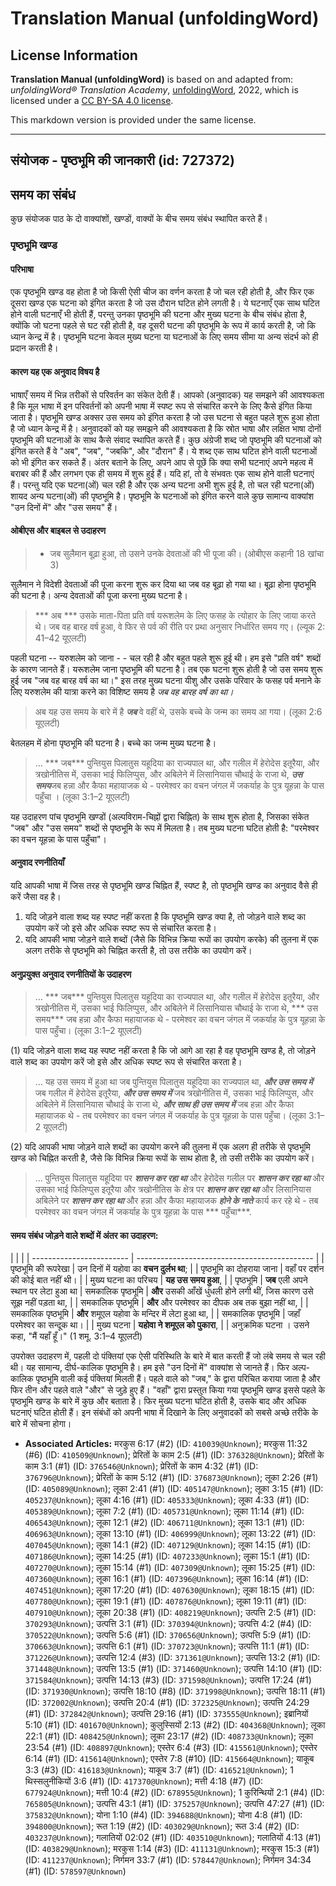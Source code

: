 # Translation Manual (unfoldingWord)

## License Information

**Translation Manual (unfoldingWord)** is based on and adapted from: _unfoldingWord® Translation Academy_, [unfoldingWord](https://unfoldingword.org/utw), 2022, which is licensed under a [CC BY-SA 4.0 license](https://creativecommons.org/licenses/by-sa/4.0/legalcode.en).

This markdown version is provided under the same license.



--------------------------------

## संयोजक - पृष्ठभूमि की जानकारी (id: 727372)

समय का संबंध
------------

कुछ संयोजक पाठ के दो वाक्यांशों, खण्डों, वाक्यों के बीच समय संबंध स्थापित करते हैं।

### पृष्ठभूमि खण्ड

#### परिभाषा

एक पृष्ठभूमि खण्ड वह होता है जो किसी ऐसी चीज का वर्णन करता है जो चल रही होती है, और फिर एक दूसरा खण्ड एक घटना को इंगित करता है जो उस दौरान घटित होने लगती है। ये घटनाएँ एक साथ घटित होने वाली घटनाएँ भी होती हैं, परन्तु उनका पृष्ठभूमि की घटना और मुख्य घटना के बीच संबंध होता है, क्योंकि जो घटना पहले से घट रही होती है, वह दूसरी घटना की पृष्ठभूमि के रूप में कार्य करती है, जो कि ध्यान केन्द्र में है। पृष्ठभूमि घटना केवल मुख्य घटना या घटनाओं के लिए समय सीमा या अन्य संदर्भ को ही प्रदान करती है।

#### कारण यह एक अनुवाद विषय है

भाषाएँ समय में भिन्न तरीकों से परिवर्तन का संकेत देती हैं। आपको (अनुवादक) यह समझने की आवश्यकता है कि मूल भाषा में इन परिवर्तनों को अपनी भाषा में स्पष्ट रूप से संचारित करने के लिए कैसे इंगित किया जाता है। पृष्ठभूमि खण्ड अक्सर उस समय को इंगित करता है जो उस घटना से बहुत पहले शुरू हुआ होता है जो ध्यान केन्द्र में है। अनुवादकों को यह समझने की आवश्यकता है कि स्रोत भाषा और लक्षित भाषा दोनों पृष्ठभूमि की घटनाओं के साथ कैसे संवाद स्थापित करते हैं। कुछ अंग्रेजी शब्द जो पृष्ठभूमि की घटनाओं को इंगित करते हैं वे "अब", "जब", "जबकि", और "दौरान" हैं। ये शब्द एक साथ घटित होने वाली घटनाओं को भी इंगित कर सकते हैं। अंतर बताने के लिए, अपने आप से पूछें कि क्या सभी घटनाएं अपने महत्व में बराबर की हैं और लगभग एक ही समय में शुरू हुई हैं। यदि हां, तो वे संभवतः एक साथ होने वाली घटनाएं हैं। परन्तु यदि एक घटना(ओं) चल रही है और एक अन्य घटना अभी शुरू हुई है, तो चल रही घटना(ओं) शायद अन्य घटना(ओं) की पृष्ठभूमि है। पृष्ठभूमि के घटनाओं को इंगित करने वाले कुछ सामान्य वाक्यांश "उन दिनों में" और "उस समय" हैं।

#### ओबीएस और बाइबल से उदाहरण

> * जब सुलैमान बूढ़ा हुआ, तो उसने उनके देवताओं की भी पूजा की। (ओबीएस कहानी 18 खांचा 3\)

सुलैमान ने विदेशी देवताओं की पूजा करना शुरू कर दिया था जब वह बूढ़ा हो गया था। बूढ़ा होना पृष्ठभूमि की घटना है। अन्य देवताओं की पूजा करना मुख्य घटना है।

> \*\*\* अब \*\*\* उसके माता\-पिता प्रति वर्ष यरूशलेम के लिए फसह के त्योहार के लिए जाया करते थे। जब वह बारह वर्ष हुआ, वे फिर से पर्व की रीति पर प्रथा अनुसार निर्धारित समय गए। (ल्यूक 2: 41–42 यूएलटी)

पहली घटना \-\- यरुशलेम को जाना \- \- चल रही है और बहुत पहले शुरू हुई थी। हम इसे "प्रति वर्ष" शब्दों के कारण जानते हैं। यरूशलेम जाना पृष्ठभूमि की घटना है। तब एक घटना शुरू होती है जो उस समय शुरू हुई जब "जब वह बारह वर्ष का था।" इस तरह मुख्य घटना यीशु और उसके परिवार के फसह पर्व मनाने के लिए यरुशलेम की यात्रा करने का विशिष्ट समय है *जब वह बारह वर्ष का था।*

> अब यह उस समय के बारे में है ***जब*** वे वहीं थे, उसके बच्चे के जन्म का समय आ गया। (लूका 2:6 यूएलटी)

बेतलहम में होना पृष्ठभूमि की घटना है। बच्चे का जन्म मुख्य घटना है।

> … \*\*\* जब\*\*\* पुन्तियुस पिलातुस यहूदिया का राज्यपाल था, और गलील में हेरोदेस इतूरैया, और त्रखोनीतिस में, उसका भाई फिलिप्पुस, और अबिलेने में लिसानियास चौथाई के राजा थे, ***उस समय***जब हन्ना और कैफा महायाजक थे \- परमेश्वर का वचन जंगल में जकर्याह के पुत्र यूहन्ना के पास पहुँचा । (लूका 3:1–2 यूएलटी)

यह उदाहरण पांच पृष्ठभूमि खण्डों (अल्पविराम\-चिह्नों द्वारा चिह्नित) के साथ शुरू होता है, जिसका संकेत "जब" और "उस समय" शब्दों से पृष्ठभूमि के रूप में मिलता है। तब मुख्य घटना घटित होती है: "परमेश्वर का वचन यूहन्ना के पास पहुँचा"।

#### अनुवाद रणनीतियाँ

यदि आपकी भाषा में जिस तरह से पृष्ठभूमि खण्ड चिह्नित हैं, स्पष्ट है, तो पृष्ठभूमि खण्ड का अनुवाद वैसे ही करें जैसा वह है।

1. यदि जोड़ने वाला शब्द यह स्पष्ट नहीं करता है कि पृष्ठभूमि खण्ड क्या है, तो जोड़ने वाले शब्द का उपयोग करें जो इसे और अधिक स्पष्ट रूप से संचारित करता है।
2. यदि आपकी भाषा जोड़ने वाले शब्दों (जैसे कि विभिन्न क्रिया रूपों का उपयोग करके) की तुलना में एक अलग तरीके से पृष्ठभूमि को चिह्नित करती है, तो उस तरीके का उपयोग करें।

#### अनुप्रयुक्‍त अनुवाद रणनीतियों के उदाहरण

> … \*\*\* जब\*\*\* पुन्तियुस पिलातुस यहूदिया का राज्यपाल था, और गलील में हेरोदेस इतूरैया, और त्रखोनीतिस में, उसका भाई फिलिप्पुस, और अबिलेने में लिसानियास चौथाई के राजा थे, \*\*\* उस समय\*\*\* जब हन्ना और कैफा महायाजक थे \- परमेश्वर का वचन जंगल में जकर्याह के पुत्र यूहन्ना के पास पहुँचा। (लूका 3:1–2 यूएलटी)

(1\) यदि जोड़ने वाला शब्द यह स्पष्ट नहीं करता है कि जो आगे आ रहा है वह पृष्ठभूमि खण्ड है, तो जोड़ने वाले शब्द का उपयोग करें जो इसे और अधिक स्पष्ट रूप से संचारित करता है।

> … यह उस समय में हुआ था जब पुन्तियुस पिलातुस यहूदिया का राज्यपाल था, ***और उस समय में*** जब गलील में हेरोदेस इतूरैया, ***और उस समय में*** जब त्रखोनीतिस में, उसका भाई फिलिप्पुस, और अबिलेने में लिसानियास चौथाई के राजा थे, ***और साथ ही उस समय में*** जब हन्ना और कैफा महायाजक थे \- तब परमेश्वर का वचन जंगल में जकर्याह के पुत्र यूहन्ना के पास पहुँचा। (लूका 3:1–2 यूएलटी)

(2\) यदि आपकी भाषा जोड़ने वाले शब्दों का उपयोग करने की तुलना में एक अलग ही तरीके से पृष्ठभूमि खण्ड को चिह्नित करती है, जैसे कि विभिन्न क्रिया रूपों के साथ होता है, तो उसी तरीके का उपयोग करें।

> … पुन्तियुस पिलातुस यहूदिया पर ***शासन कर रहा था*** और हेरोदेस गलील पर ***शासन कर रहा था*** और उसका भाई फिलिप्पुस इतूरैया और त्रखोनीतिस के क्षेत्र पर ***शासन कर रहा था*** और लिसानियास अबिलेने पर ***शासन कर रहा था*** और हन्ना और कैफा महायाजक ***होने के नाते*** कार्य कर रहे थे \- तब परमेश्वर का वचन जंगल में जकर्याह के पुत्र यूहन्ना के पास \*\*\* पहुँचा\*\*\*.

#### समय संबंध जोड़ने वाले शब्दों में अंतर का उदाहरण:

\| \| \| \| \-\-\-\-\-\-\-\-\-\-\-\-\-\-\-\-\-\-\-\-\-\-\-\- \| \-\-\-\-\-\-\-\-\-\-\-\-\-\-\-\-\-\-\-\-\-\-\-\-\-\-\-\-\-\-\-\-\-\-\-\-\-\-\-\-\-\-\-\- \| \| पृष्ठभूमि की रूपरेखा \| उन दिनों में यहोवा का **वचन दुर्लभ था**; \| \| पृष्ठभूमि का दोहराया जाना \| वहाँ पर दर्शन की कोई बात नहीं थी। \| \| मुख्य घटना का परिचय \| **यह उस समय हुआ**, \| \| पृष्ठभूमि \| **जब** एली अपने स्थान पर लेटा हुआ था \| समकालिक पृष्ठभूमि \| **और** उसकी आँखें धुंधली होने लगी थीं, जिस कारण उसे सूझ नहीं पड़ता था, \| \| समकालिक पृष्ठभूमि \| **और** और परमेश्वर का दीपक अब तक बुझा नहीं था, \| \| समकालिक पृष्ठभूमि \| **और** शमूएल यहोवा के मन्दिर में लेटा हुआ था, \| \| समकालिक पृष्ठभूमि \| जहाँ परमेश्वर का सन्दूक था। \| \| मुख्य घटना \| **यहोवा ने शमूएल को पुकारा**, \| \| अनुक्रमिक घटना । उसने कहा, "मैं यहाँ हूँ।" (1 शमू. 3:1–4 यूएलटी)

उपरोक्त उदाहरण में, पहली दो पंक्तियां एक ऐसी परिस्थिति के बारे में बात करती हैं जो लंबे समय से चल रही थी। यह सामान्य, दीर्घ\-कालिक पृष्ठभूमि है। हम इसे "उन दिनों में" वाक्यांश से जानते हैं। फिर अल्प\-कालिक पृष्ठभूमि वाली कई पंक्तियां मिलती हैं। पहले वाले को "जब," के द्वारा परिचित कराया जाता है और फिर तीन और पहले वाले "और" से जुड़े हुए हैं। "वहाँ" द्वारा प्रस्तुत किया गया पृष्ठभूमि खण्ड इससे पहले के पृष्ठभूमि खण्ड के बारे में कुछ और बताता है। फिर मुख्य घटना घटित होती है, उसके बाद और अधिक घटनाएं घटित होती हैं। इन संबंधों को अपनी भाषा में दिखाने के लिए अनुवादकों को सबसे अच्छे तरीके के बारे में सोचना होगा।

* **Associated Articles:** मरकुस 6:17 (#2) (ID: `410039@Unknown`); मरकुस 11:32 (#6) (ID: `410509@Unknown`); प्रेरितों के काम 2:5 (#1) (ID: `376328@Unknown`); प्रेरितों के काम 3:1 (#1) (ID: `376546@Unknown`); प्रेरितों के काम 4:32 (#1) (ID: `376796@Unknown`); प्रेरितों के काम 5:12 (#1) (ID: `376873@Unknown`); लूका 2:26 (#1) (ID: `405089@Unknown`); लूका 2:41 (#1) (ID: `405147@Unknown`); लूका 3:15 (#1) (ID: `405237@Unknown`); लूका 4:16 (#1) (ID: `405333@Unknown`); लूका 4:33 (#1) (ID: `405389@Unknown`); लूका 7:2 (#1) (ID: `405731@Unknown`); लूका 11:14 (#1) (ID: `406543@Unknown`); लूका 12:1 (#2) (ID: `406711@Unknown`); लूका 13:1 (#1) (ID: `406963@Unknown`); लूका 13:10 (#1) (ID: `406999@Unknown`); लूका 13:22 (#1) (ID: `407045@Unknown`); लूका 14:1 (#2) (ID: `407129@Unknown`); लूका 14:15 (#1) (ID: `407186@Unknown`); लूका 14:25 (#1) (ID: `407233@Unknown`); लूका 15:1 (#1) (ID: `407270@Unknown`); लूका 15:14 (#1) (ID: `407309@Unknown`); लूका 15:25 (#1) (ID: `407360@Unknown`); लूका 16:1 (#1) (ID: `407396@Unknown`); लूका 16:14 (#1) (ID: `407451@Unknown`); लूका 17:20 (#1) (ID: `407630@Unknown`); लूका 18:15 (#1) (ID: `407780@Unknown`); लूका 19:1 (#1) (ID: `407876@Unknown`); लूका 19:11 (#1) (ID: `407910@Unknown`); लूका 20:38 (#1) (ID: `408219@Unknown`); उत्पत्ति 2:5 (#1) (ID: `370293@Unknown`); उत्पत्ति 3:1 (#1) (ID: `370394@Unknown`); उत्पत्ति 4:2 (#4) (ID: `370522@Unknown`); उत्पत्ति 5:6 (#1) (ID: `370656@Unknown`); उत्पत्ति 5:9 (#1) (ID: `370663@Unknown`); उत्पत्ति 6:1 (#1) (ID: `370723@Unknown`); उत्पत्ति 11:1 (#1) (ID: `371226@Unknown`); उत्पत्ति 12:4 (#3) (ID: `371361@Unknown`); उत्पत्ति 13:2 (#1) (ID: `371448@Unknown`); उत्पत्ति 13:5 (#1) (ID: `371460@Unknown`); उत्पत्ति 14:10 (#1) (ID: `371584@Unknown`); उत्पत्ति 14:13 (#3) (ID: `371598@Unknown`); उत्पत्ति 17:24 (#1) (ID: `371930@Unknown`); उत्पत्ति 18:10 (#8) (ID: `371998@Unknown`); उत्पत्ति 18:11 (#1) (ID: `372002@Unknown`); उत्पत्ति 20:4 (#1) (ID: `372325@Unknown`); उत्पत्ति 24:29 (#1) (ID: `372842@Unknown`); उत्पत्ति 29:16 (#1) (ID: `373555@Unknown`); इब्रानियों 5:10 (#1) (ID: `401670@Unknown`); कुलुस्सियों 2:13 (#2) (ID: `404368@Unknown`); लूका 22:1 (#1) (ID: `408425@Unknown`); लूका 23:17 (#2) (ID: `408733@Unknown`); लूका 23:54 (#1) (ID: `408897@Unknown`); एस्तेर 6:4 (#3) (ID: `415561@Unknown`); एस्तेर 6:14 (#1) (ID: `415614@Unknown`); एस्तेर 7:8 (#10) (ID: `415664@Unknown`); याकूब 3:3 (#3) (ID: `416183@Unknown`); याकूब 3:7 (#1) (ID: `416521@Unknown`); 1 थिस्सलुनीकियों 3:6 (#1) (ID: `417370@Unknown`); मत्ती 4:18 (#7) (ID: `677924@Unknown`); मत्ती 10:4 (#2) (ID: `678955@Unknown`); 1 कुरिन्थियों 2:1 (#4) (ID: `765805@Unknown`); उत्पत्ति 43:1 (#1) (ID: `375257@Unknown`); उत्पत्ति 47:27 (#1) (ID: `375832@Unknown`); योना 1:10 (#4) (ID: `394688@Unknown`); योना 4:8 (#1) (ID: `394800@Unknown`); रूत 1:19 (#2) (ID: `403029@Unknown`); रूत 3:4 (#2) (ID: `403237@Unknown`); गलातियों 02:02 (#1) (ID: `403510@Unknown`); गलातियों 4:13 (#1) (ID: `403829@Unknown`); मरकुस 1:14 (#3) (ID: `411131@Unknown`); मरकुस 15:3 (#1) (ID: `411237@Unknown`); निर्गमन 33:7 (#1) (ID: `578447@Unknown`); निर्गमन 34:34 (#1) (ID: `578597@Unknown`)

